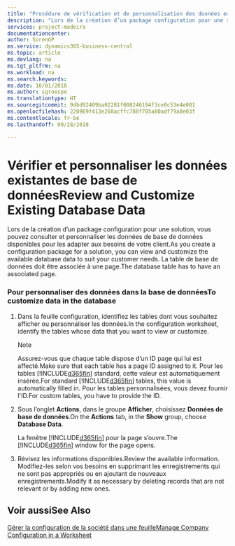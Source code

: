 ```yaml
---
title: "Procédure de vérification et de personnalisation des données existantes de base de données | Microsoft Docs"
description: "Lors de la création d’un package configuration pour une solution, vous pouvez consulter et personnaliser les données de base de données disponibles pour les adapter aux besoins de votre client. La table de base de données doit être associée à une page."
services: project-madeira
documentationcenter: 
author: SorenGP
ms.service: dynamics365-business-central
ms.topic: article
ms.devlang: na
ms.tgt_pltfrm: na
ms.workload: na
ms.search.keywords: 
ms.date: 10/01/2018
ms.author: sgroespe
ms.translationtype: HT
ms.sourcegitcommit: 9dbd92409ba02281f008246194f3ce0c53e4e001
ms.openlocfilehash: 220969f413e268acffc788f705a80adf79a0e03f
ms.contentlocale: fr-be
ms.lasthandoff: 09/28/2018

---
```

# <a name="review-and-customize-existing-database-data"></a><span data-ttu-id="68cb1-104">Vérifier et personnaliser les données existantes de base de données</span><span class="sxs-lookup"><span data-stu-id="68cb1-104">Review and Customize Existing Database Data</span></span>
<span data-ttu-id="68cb1-105">Lors de la création d’un package configuration pour une solution, vous pouvez consulter et personnaliser les données de base de données disponibles pour les adapter aux besoins de votre client.</span><span class="sxs-lookup"><span data-stu-id="68cb1-105">As you create a configuration package for a solution, you can view and customize the available database data to suit your customer needs.</span></span> <span data-ttu-id="68cb1-106">La table de base de données doit être associée à une page.</span><span class="sxs-lookup"><span data-stu-id="68cb1-106">The database table has to have an associated page.</span></span>  

### <a name="to-customize-data-in-the-database"></a><span data-ttu-id="68cb1-107">Pour personnaliser des données dans la base de données</span><span class="sxs-lookup"><span data-stu-id="68cb1-107">To customize data in the database</span></span>  

1.  <span data-ttu-id="68cb1-108">Dans la feuille configuration, identifiez les tables dont vous souhaitez afficher ou personnaliser les données.</span><span class="sxs-lookup"><span data-stu-id="68cb1-108">In the configuration worksheet, identify the tables whose data that you want to view or customize.</span></span>  

    > [!NOTE]  
    >  <span data-ttu-id="68cb1-109">Assurez-vous que chaque table dispose d’un ID page qui lui est affecté.</span><span class="sxs-lookup"><span data-stu-id="68cb1-109">Make sure that each table has a page ID assigned to it.</span></span> <span data-ttu-id="68cb1-110">Pour les tables [!INCLUDE[d365fin](includes/d365fin_md.md)] standard, cette valeur est automatiquement insérée.</span><span class="sxs-lookup"><span data-stu-id="68cb1-110">For standard [!INCLUDE[d365fin](includes/d365fin_md.md)] tables, this value is automatically filled in.</span></span> <span data-ttu-id="68cb1-111">Pour les tables personnalisées, vous devez fournir l'ID.</span><span class="sxs-lookup"><span data-stu-id="68cb1-111">For custom tables, you have to provide the ID.</span></span>  

2.  <span data-ttu-id="68cb1-112">Sous l’onglet **Actions**, dans le groupe **Afficher**, choisissez **Données de base de données**.</span><span class="sxs-lookup"><span data-stu-id="68cb1-112">On the **Actions** tab, in the **Show** group, choose **Database Data**.</span></span>  

     <span data-ttu-id="68cb1-113">La fenêtre [!INCLUDE[d365fin](includes/d365fin_md.md)] pour la page s’ouvre.</span><span class="sxs-lookup"><span data-stu-id="68cb1-113">The [!INCLUDE[d365fin](includes/d365fin_md.md)] window for the page opens.</span></span>  

3.  <span data-ttu-id="68cb1-114">Révisez les informations disponibles.</span><span class="sxs-lookup"><span data-stu-id="68cb1-114">Review the available information.</span></span> <span data-ttu-id="68cb1-115">Modifiez-les selon vos besoins en supprimant les enregistrements qui ne sont pas appropriés ou en ajoutant de nouveaux enregistrements.</span><span class="sxs-lookup"><span data-stu-id="68cb1-115">Modify it as necessary by deleting records that are not relevant or by adding new ones.</span></span>  

## <a name="see-also"></a><span data-ttu-id="68cb1-116">Voir aussi</span><span class="sxs-lookup"><span data-stu-id="68cb1-116">See Also</span></span>  
 [<span data-ttu-id="68cb1-117">Gérer la configuration de la société dans une feuille</span><span class="sxs-lookup"><span data-stu-id="68cb1-117">Manage Company Configuration in a Worksheet</span></span>](admin-how-to-manage-company-configuration-in-a-worksheet.md)

